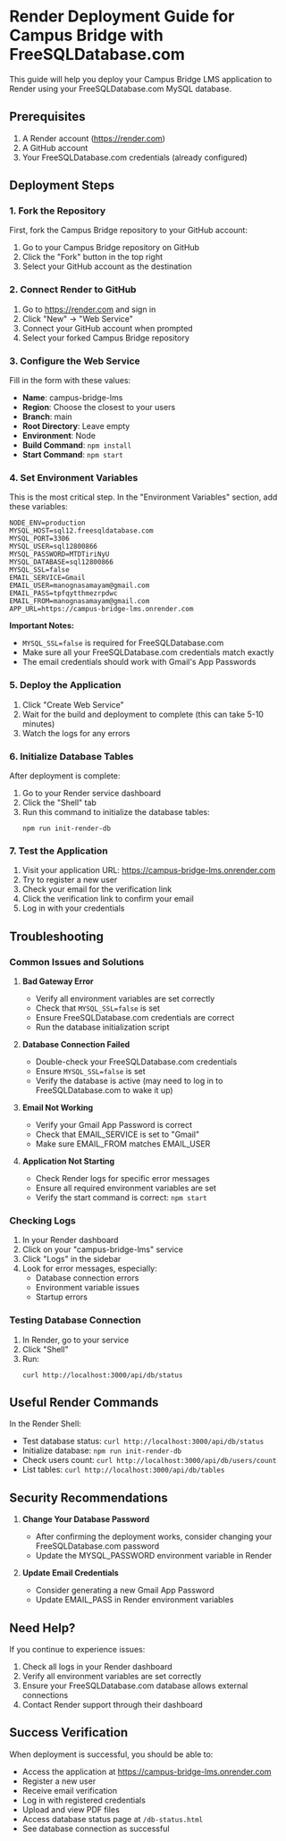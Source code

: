 # Render Deployment Guide for Campus Bridge with FreeSQLDatabase.com

This guide will help you deploy your Campus Bridge LMS application to Render using your FreeSQLDatabase.com MySQL database.

## Prerequisites

1. A Render account (https://render.com)
2. A GitHub account
3. Your FreeSQLDatabase.com credentials (already configured)

## Deployment Steps

### 1. Fork the Repository
First, fork the Campus Bridge repository to your GitHub account:
1. Go to your Campus Bridge repository on GitHub
2. Click the "Fork" button in the top right
3. Select your GitHub account as the destination

### 2. Connect Render to GitHub
1. Go to https://render.com and sign in
2. Click "New" → "Web Service"
3. Connect your GitHub account when prompted
4. Select your forked Campus Bridge repository

### 3. Configure the Web Service
Fill in the form with these values:
- **Name**: campus-bridge-lms
- **Region**: Choose the closest to your users
- **Branch**: main
- **Root Directory**: Leave empty
- **Environment**: Node
- **Build Command**: `npm install`
- **Start Command**: `npm start`

### 4. Set Environment Variables
This is the most critical step. In the "Environment Variables" section, add these variables:

```
NODE_ENV=production
MYSQL_HOST=sql12.freesqldatabase.com
MYSQL_PORT=3306
MYSQL_USER=sql12800866
MYSQL_PASSWORD=MTDTiriNyU
MYSQL_DATABASE=sql12800866
MYSQL_SSL=false
EMAIL_SERVICE=Gmail
EMAIL_USER=manognasamayam@gmail.com
EMAIL_PASS=tpfqytthmezrpdwc
EMAIL_FROM=manognasamayam@gmail.com
APP_URL=https://campus-bridge-lms.onrender.com
```

**Important Notes:**
- `MYSQL_SSL=false` is required for FreeSQLDatabase.com
- Make sure all your FreeSQLDatabase.com credentials match exactly
- The email credentials should work with Gmail's App Passwords

### 5. Deploy the Application
1. Click "Create Web Service"
2. Wait for the build and deployment to complete (this can take 5-10 minutes)
3. Watch the logs for any errors

### 6. Initialize Database Tables
After deployment is complete:
1. Go to your Render service dashboard
2. Click the "Shell" tab
3. Run this command to initialize the database tables:
   ```
   npm run init-render-db
   ```

### 7. Test the Application
1. Visit your application URL: https://campus-bridge-lms.onrender.com
2. Try to register a new user
3. Check your email for the verification link
4. Click the verification link to confirm your email
5. Log in with your credentials

## Troubleshooting

### Common Issues and Solutions

1. **Bad Gateway Error**
   - Verify all environment variables are set correctly
   - Check that `MYSQL_SSL=false` is set
   - Ensure FreeSQLDatabase.com credentials are correct
   - Run the database initialization script

2. **Database Connection Failed**
   - Double-check your FreeSQLDatabase.com credentials
   - Ensure `MYSQL_SSL=false` is set
   - Verify the database is active (may need to log in to FreeSQLDatabase.com to wake it up)

3. **Email Not Working**
   - Verify your Gmail App Password is correct
   - Check that EMAIL_SERVICE is set to "Gmail"
   - Make sure EMAIL_FROM matches EMAIL_USER

4. **Application Not Starting**
   - Check Render logs for specific error messages
   - Ensure all required environment variables are set
   - Verify the start command is correct: `npm start`

### Checking Logs
1. In your Render dashboard
2. Click on your "campus-bridge-lms" service
3. Click "Logs" in the sidebar
4. Look for error messages, especially:
   - Database connection errors
   - Environment variable issues
   - Startup errors

### Testing Database Connection
1. In Render, go to your service
2. Click "Shell"
3. Run:
   ```
   curl http://localhost:3000/api/db/status
   ```

## Useful Render Commands

In the Render Shell:
- Test database status: `curl http://localhost:3000/api/db/status`
- Initialize database: `npm run init-render-db`
- Check users count: `curl http://localhost:3000/api/db/users/count`
- List tables: `curl http://localhost:3000/api/db/tables`

## Security Recommendations

1. **Change Your Database Password**
   - After confirming the deployment works, consider changing your FreeSQLDatabase.com password
   - Update the MYSQL_PASSWORD environment variable in Render

2. **Update Email Credentials**
   - Consider generating a new Gmail App Password
   - Update EMAIL_PASS in Render environment variables

## Need Help?

If you continue to experience issues:
1. Check all logs in your Render dashboard
2. Verify all environment variables are set correctly
3. Ensure your FreeSQLDatabase.com database allows external connections
4. Contact Render support through their dashboard

## Success Verification

When deployment is successful, you should be able to:
- Access the application at https://campus-bridge-lms.onrender.com
- Register a new user
- Receive email verification
- Log in with registered credentials
- Upload and view PDF files
- Access database status page at `/db-status.html`
- See database connection as successful